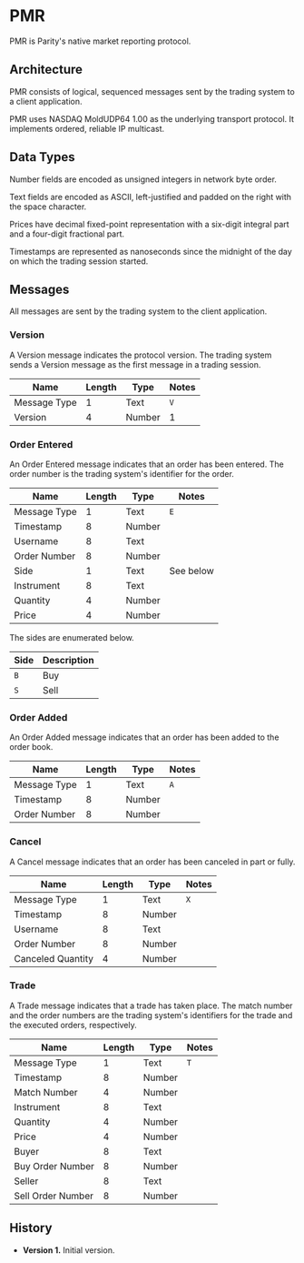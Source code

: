 # PMR

PMR is Parity's native market reporting protocol.

## Architecture

PMR consists of logical, sequenced messages sent by the trading system to
a client application.

PMR uses NASDAQ MoldUDP64 1.00 as the underlying transport protocol. It
implements ordered, reliable IP multicast.

## Data Types

Number fields are encoded as unsigned integers in network byte order.

Text fields are encoded as ASCII, left-justified and padded on the right with
the space character.

Prices have decimal fixed-point representation with a six-digit integral part
and a four-digit fractional part.

Timestamps are represented as nanoseconds since the midnight of the day on
which the trading session started.

## Messages

All messages are sent by the trading system to the client application.

### Version

A Version message indicates the protocol version. The trading system sends a
Version message as the first message in a trading session.

Name         | Length | Type   | Notes
-------------|--------|--------|------
Message Type |      1 | Text   | `V`
Version      |      4 | Number | 1

### Order Entered

An Order Entered message indicates that an order has been entered. The order
number is the trading system's identifier for the order.

Name         | Length | Type   | Notes
-------------|--------|--------|----------
Message Type |      1 | Text   | `E`
Timestamp    |      8 | Number |
Username     |      8 | Text   |
Order Number |      8 | Number |
Side         |      1 | Text   | See below
Instrument   |      8 | Text   |
Quantity     |      4 | Number |
Price        |      4 | Number |

The sides are enumerated below.

Side | Description
-----|------------
`B`  | Buy
`S`  | Sell

### Order Added

An Order Added message indicates that an order has been added to the order
book.

Name         | Length | Type   | Notes
-------------|--------|--------|------
Message Type |      1 | Text   | `A`
Timestamp    |      8 | Number |
Order Number |      8 | Number |

### Cancel

A Cancel message indicates that an order has been canceled in part or fully.

Name              | Length | Type   | Notes
------------------|--------|--------|------
Message Type      |      1 | Text   | `X`
Timestamp         |      8 | Number |
Username          |      8 | Text   |
Order Number      |      8 | Number |
Canceled Quantity |      4 | Number |

### Trade

A Trade message indicates that a trade has taken place. The match number and
the order numbers are the trading system's identifiers for the trade and the
executed orders, respectively.

Name              | Length | Type   | Notes
------------------|--------|--------|------
Message Type      |      1 | Text   | `T`
Timestamp         |      8 | Number |
Match Number      |      4 | Number |
Instrument        |      8 | Text   |
Quantity          |      4 | Number |
Price             |      4 | Number |
Buyer             |      8 | Text   |
Buy Order Number  |      8 | Number |
Seller            |      8 | Text   |
Sell Order Number |      8 | Number |

## History

- **Version 1.** Initial version.
